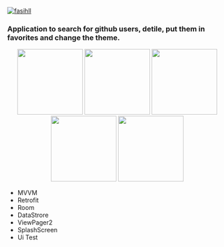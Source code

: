 [![fasihll](https://circleci.com/gh/fasihll/Github-User-App.svg?style=svg)](https://circleci.com/gh/fasihll/Github-User-App)
### Application to search for github users, detile, put them in favorites and change the theme.

<p align="center">
 <img src="https://i.imgur.com/TJDI9cc.png" width="150" title="SplahScreen" alt="">
 <img src="https://i.imgur.com/6PZiNH2.png" width="150" title="SplahScreen" alt="">
 <img src="https://i.imgur.com/t7QH6Zx.png" width="150" title="SplahScreen" alt="">
 <img src="https://i.imgur.com/tP7Aa5z.png" width="150" title="SplahScreen" alt="">
 <img src="https://i.imgur.com/One8o71.png" width="150" title="SplahScreen" alt="">
</p>

- MVVM
- Retrofit
- Room
- DataStrore
- ViewPager2
- SplashScreen
- Ui Test
